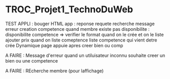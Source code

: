 # TROC_Projet1_TechnoDuWeb

TEST APPLI :
bouger HTML app : reponse requete recherche
message erreur creation competence quand membre existe pas
disponibilite : disponibilite competence => verifier le format quand on le crée et on le liste
ajouter prix quand on liste comeptence
liste competence qui vient detre crée
Dynamique page appuie apres creer bien ou comp

A FAIRE :
Message d'erreur quand un utiluisateur inconnu souhaite creer un bien ou une competence



A FAIRE :
REcherche membre (pour laffichage)
